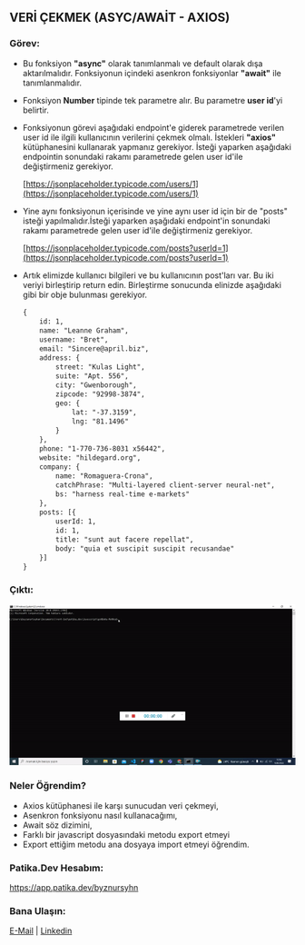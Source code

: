## VERİ ÇEKMEK (ASYC/AWAİT - AXIOS)

### Görev:

-  Bu fonksiyon **"async"** olarak tanımlanmalı ve default olarak dışa aktarılmalıdır. Fonksiyonun içindeki asenkron fonksiyonlar **"await"** ile tanımlanmalıdır.
-  Fonksiyon **Number** tipinde tek parametre alır. Bu parametre **user id**'yi belirtir.
-  Fonksiyonun görevi aşağıdaki endpoint'e giderek parametrede verilen user id ile ilgili kullanıcının verilerini çekmek olmalı. İstekleri **"axios"** kütüphanesini kullanarak yapmanız gerekiyor. İsteği yaparken aşağıdaki endpointin sonundaki rakamı parametrede gelen user id'ile değiştirmeniz gerekiyor.

	 [https://jsonplaceholder.typicode.com/users/1](https://jsonplaceholder.typicode.com/users/1)

-  Yine aynı fonksiyonun içerisinde ve yine aynı user id için bir de "posts" isteği yapılmalıdır.İsteği yaparken aşağıdaki endpoint'in sonundaki rakamı parametrede gelen user id'ile değiştirmeniz gerekiyor.

	[https://jsonplaceholder.typicode.com/posts?userId=1](https://jsonplaceholder.typicode.com/posts?userId=1)

-  Artık elimizde kullanıcı bilgileri ve bu kullanıcının post'ları var. Bu iki veriyi birleştirip return edin. Birleştirme sonucunda elinizde aşağıdaki gibi bir obje bulunması gerekiyor.

	```
	{
		id: 1,
		name: "Leanne Graham",
		username: "Bret",
		email: "Sincere@april.biz",
		address: {
			street: "Kulas Light",
			suite: "Apt. 556",
			city: "Gwenborough",
			zipcode: "92998-3874",
			geo: {
				lat: "-37.3159",
				lng: "81.1496"
			}
		},
		phone: "1-770-736-8031 x56442",
		website: "hildegard.org",
		company: {
			name: "Romaguera-Crona",
			catchPhrase: "Multi-layered client-server neural-net",
			bs: "harness real-time e-markets"
		},
		posts: [{
			userId: 1,
			id: 1,
			title: "sunt aut facere repellat",
			body: "quia et suscipit suscipit recusandae"
		}]
	}
	```

### Çıktı:

![Çıktı](view.gif)

### Neler Öğrendim?

- Axios kütüphanesi ile karşı sunucudan veri çekmeyi,
- Asenkron fonksiyonu nasıl kullanacağımı,
- Await söz dizimini,
- Farklı bir javascript dosyasındaki metodu export etmeyi
- Export ettiğim metodu ana dosyaya import etmeyi öğrendim.

### Patika.Dev Hesabım:
https://app.patika.dev/byznursyhn

### Bana Ulaşın:

[E-Mail](mailto:info@beyzanurseyhan.com) | [Linkedin](https://www.linkedin.com/in/beyzanurseyhan/)
